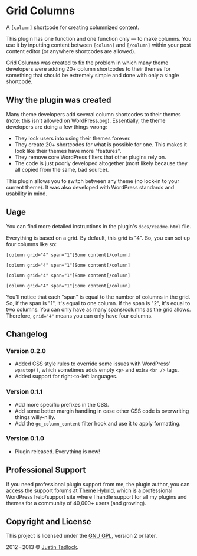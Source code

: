# Grid Columns

A `[column]` shortcode for creating columnized content.

This plugin has one function and one function only &mdash; to make columns.  You use it by inputting content between `[column]` and `[/column]` within your post content editor (or anywhere shortcodes are allowed).

Grid Columns was created to fix the problem in which many theme developers were adding 20+ column shortcodes to their themes for something that should be extremely simple and done with only a single shortcode.

## Why the plugin was created

Many theme developers add several column shortcodes to their themes (note: this isn't allowed on WordPress.org).  Essentially, the theme developers are doing a few things wrong:

* They lock users into using their themes forever.
* They create 20+ shortcodes for what is possible for one.  This makes it look like their themes have more "features".
* They remove core WordPress filters that other plugins rely on.
* The code is just poorly developed altogether (most likely because they all copied from the same, bad source).

This plugin allows you to switch between any theme (no lock-in to your current theme).  It was also developed with WordPress standards and usability in mind.

## Uage

You can find more detailed instructions in the plugin's `docs/readme.html` file.

Everything is based on a grid.  By default, this grid is "4".  So, you can set up four columns like so:

	[column grid="4" span="1"]Some content[/column]
	
	[column grid="4" span="1"]Some content[/column]
	
	[column grid="4" span="1"]Some content[/column]
	
	[column grid="4" span="1"]Some content[/column]

You'll notice that each "span" is equal to the number of columns in the grid.  So, if the span is "1", it's equal to one column.  If the span is "2", it's equal to two columns.  You can only have as many spans/columns as the grid allows.  Therefore, `grid="4"` means you can only have four columns.

## Changelog

### Version 0.2.0

* Added CSS style rules to override some issues with WordPress' `wpautop()`, which sometimes adds empty `<p>` and extra `<br />` tags.
* Added support for right-to-left languages.

### Version 0.1.1

* Add more specific prefixes in the CSS.
* Add some better margin handling in case other CSS code is overwriting things willy-nilly.
* Add the `gc_column_content` filter hook and use it to apply formatting.

### Version 0.1.0

* Plugin released.  Everything is new!

## Professional Support

If you need professional plugin support from me, the plugin author, you can access the support forums at [Theme Hybrid](http://themehybrid.com/support), which is a professional WordPress help/support site where I handle support for all my plugins and themes for a community of 40,000+ users (and growing).

## Copyright and License

This project is licensed under the [GNU GPL](http://www.gnu.org/licenses/old-licenses/gpl-2.0.html), version 2 or later.

2012&thinsp;&ndash;&thinsp;2013 &copy; [Justin Tadlock](http://justintadlock.com).